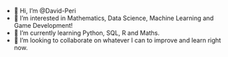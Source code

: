 - 👋 Hi, I’m @David-Peri
- 👀 I’m interested in Mathematics, Data Science, Machine Learning and Game Development!
- 🌱 I’m currently learning Python, SQL, R and Maths.
- 💞️ I’m looking to collaborate on whatever I can to improve and learn right now.

<!---
David-Peri/David-Peri is a ✨ special ✨ repository because its `README.md` (this file) appears on your GitHub profile.
You can click the Preview link to take a look at your changes.
--->
